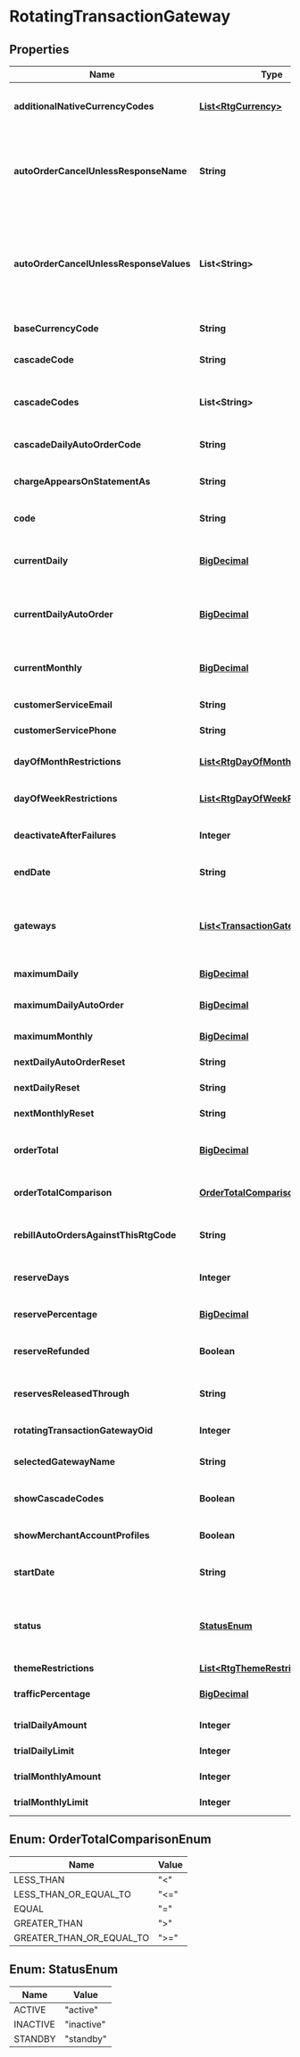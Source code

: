
# RotatingTransactionGateway

## Properties
Name | Type | Description | Notes
------------ | ------------- | ------------- | -------------
**additionalNativeCurrencyCodes** | [**List&lt;RtgCurrency&gt;**](RtgCurrency.md) | An array of all currencies known to the UltraCart system and a boolean indicating whether this gateway supports that currency. |  [optional]
**autoOrderCancelUnlessResponseName** | **String** | Advanced feature for canceling an auto order unless the transaction gateway response contains a field with this name.  If specified, this field must exist and the value must equal a value in the auto_order_cancel_unless_response_values array |  [optional]
**autoOrderCancelUnlessResponseValues** | **List&lt;String&gt;** | Advanced feature for canceling an auto order unless the transaction gateway response contains a field with the name specified in auto_order_cancel_unless_response_name.  If specified, this field must exist and the value must equal a value in this array.  If nothing matches, the auto order is canceled. |  [optional]
**baseCurrencyCode** | **String** | The base currency code for your gateway.  For example, USD. |  [optional]
**cascadeCode** | **String** | Optional field specifying a different rotating gateway to use if this gateway fails to process the transaction. |  [optional]
**cascadeCodes** | **List&lt;String&gt;** | A list of other rotating transaction gateways that can be used as a lookup to assign actions based on failures of this gateway |  [optional]
**cascadeDailyAutoOrderCode** | **String** | The code for the next rotating gateway that should be used when this gateway reaches a daily limit |  [optional]
**chargeAppearsOnStatementAs** | **String** | Optional field providing an alternate Charge Appears As value for this rotating gateway |  [optional]
**code** | **String** | A human friendly short code used to recognize and differentiate this rotating gateway with other rotating gateways |  [optional]
**currentDaily** | [**BigDecimal**](BigDecimal.md) | The current daily dollar amount this gateway has processed.  Providing this will allow UltraCart to track the monthly amount going forward. |  [optional]
**currentDailyAutoOrder** | [**BigDecimal**](BigDecimal.md) | The current daily dollar amount of auto orders (recurring) this gateway has processed.  Providing this will allow UltraCart to track the monthly amount going forward. |  [optional]
**currentMonthly** | [**BigDecimal**](BigDecimal.md) | The current monthly dollar amount this gateway has processed.  Providing this will allow UltraCart to track the monthly amount going forward. |  [optional]
**customerServiceEmail** | **String** | The customer service email address for this gateway |  [optional]
**customerServicePhone** | **String** | The customer service phone number for this gateway |  [optional]
**dayOfMonthRestrictions** | [**List&lt;RtgDayOfMonthRestriction&gt;**](RtgDayOfMonthRestriction.md) | Array containing all 31 (possible) days and any optional restrictions for one or more days. |  [optional]
**dayOfWeekRestrictions** | [**List&lt;RtgDayOfWeekRestriction&gt;**](RtgDayOfWeekRestriction.md) | Array containing all seven days of the week and any optional restrictions for one or more days |  [optional]
**deactivateAfterFailures** | **Integer** | If non-zero, this gateway will be deactivated after reaching this amount of consecutive failures. |  [optional]
**endDate** | **String** | Optional field to specify an absolute date when this gateway should stop accepting transactions |  [optional]
**gateways** | [**List&lt;TransactionGateway&gt;**](TransactionGateway.md) | An array of all transaction gateways, not just the one currently configured for this rotating gateway. This allows for easy switching to another gateway.  The enabled property on the transaction gateway indicates which one is actually being used. |  [optional]
**maximumDaily** | [**BigDecimal**](BigDecimal.md) | The maximum daily dollar amount this gateway may process |  [optional]
**maximumDailyAutoOrder** | [**BigDecimal**](BigDecimal.md) | The maximum daily dollar amount of auto orders (recurring) this gateway may process |  [optional]
**maximumMonthly** | [**BigDecimal**](BigDecimal.md) | The maximum monthly dollar amount this gateway may process. |  [optional]
**nextDailyAutoOrderReset** | **String** | The date and time when this gateway daily limit for auto orders will reset |  [optional]
**nextDailyReset** | **String** | The date and time when this gateway daily limit will reset |  [optional]
**nextMonthlyReset** | **String** | The date and time when this gateway monthly limit will reset |  [optional]
**orderTotal** | [**BigDecimal**](BigDecimal.md) | This optional field is combined with order_total_comparison to determine if an order should be processed thorugh this gateway. |  [optional]
**orderTotalComparison** | [**OrderTotalComparisonEnum**](#OrderTotalComparisonEnum) | The math operator used to determine if the order total is allowed to process through this gateway. |  [optional]
**rebillAutoOrdersAgainstThisRtgCode** | **String** | If specified auto orders (rebills) are routed to this rotating gateway.  This may be needed because rebills lack a credit card cvv. |  [optional]
**reserveDays** | **Integer** | The number of days that your gateway holds any reserves.  This aids in profitability reporting. |  [optional]
**reservePercentage** | [**BigDecimal**](BigDecimal.md) | The percentage of an order which your gateway is holding in reserve.  This aids in profitability reporting. |  [optional]
**reserveRefunded** | **Boolean** | If true, reserves are refunded when an order is refunded.  This aids in profitability reporting. |  [optional]
**reservesReleasedThrough** | **String** | An optional date specifying the date up to which your gateway has released all reserve funds.  This aids in profitability reporting. |  [optional]
**rotatingTransactionGatewayOid** | **Integer** | Internal identifier used to store and retrieve this gateway information |  [optional]
**selectedGatewayName** | **String** | The name of the currently selected transaction gateway used by this rotating gateway |  [optional]
**showCascadeCodes** | **Boolean** | A boolean used by the builtin UltraCart UI to determine if cascading rtg codes should be shown |  [optional]
**showMerchantAccountProfiles** | **Boolean** | A flag to help the UltraCart UI to know whether to show merchant account profiles or not. |  [optional]
**startDate** | **String** | Optional field to specify an absolute date when this gateway should begin accepting transactions |  [optional]
**status** | [**StatusEnum**](#StatusEnum) | A field used to take a gateway offline without removing/deleting the configuration. Inactive marks the gateway as completely unusable.  Standby takes the gateway offline and will not be used unless all other active gateways fail. |  [optional]
**themeRestrictions** | [**List&lt;RtgThemeRestriction&gt;**](RtgThemeRestriction.md) | Optional restrictions by theme/storefront |  [optional]
**trafficPercentage** | [**BigDecimal**](BigDecimal.md) | Required field between 0 and 1 that dictates the percentage of traffic that should flow through this gateway |  [optional]
**trialDailyAmount** | **Integer** | If specified, limits the total daily count of trial orders |  [optional]
**trialDailyLimit** | **Integer** | If specified, limits the total daily dollar amount of trial orders |  [optional]
**trialMonthlyAmount** | **Integer** | If specified, limits the total month dollar amount of trial orders |  [optional]
**trialMonthlyLimit** | **Integer** | If specified, limits the total month count of trial orders |  [optional]


<a name="OrderTotalComparisonEnum"></a>
## Enum: OrderTotalComparisonEnum
Name | Value
---- | -----
LESS_THAN | &quot;&lt;&quot;
LESS_THAN_OR_EQUAL_TO | &quot;&lt;&#x3D;&quot;
EQUAL | &quot;&#x3D;&quot;
GREATER_THAN | &quot;&gt;&quot;
GREATER_THAN_OR_EQUAL_TO | &quot;&gt;&#x3D;&quot;


<a name="StatusEnum"></a>
## Enum: StatusEnum
Name | Value
---- | -----
ACTIVE | &quot;active&quot;
INACTIVE | &quot;inactive&quot;
STANDBY | &quot;standby&quot;




